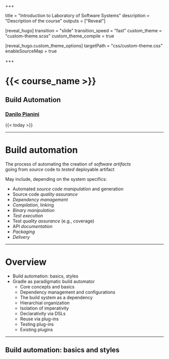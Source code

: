  
+++

title = "Introduction to Laboratory of Software Systems"
description = "Description of the course"
outputs = ["Reveal"]

[reveal_hugo]
transition = "slide"
transition_speed = "fast"
custom_theme = "custom-theme.scss"
custom_theme_compile = true

[reveal_hugo.custom_theme_options]
targetPath = "css/custom-theme.css"
enableSourceMap = true

+++

# {{< course_name >}}

## Build Automation

### [Danilo Pianini](mailto:danilo.pianini@unibo.it)

{{< today >}}

---

# Build automation

The process of automating the creation of *software artifacts*
<br/>
going from *source* code to *tested* deployable artifact

May include, depending on the system specifics:
* Automated *source code manipulation* and generation
* Source code *quality assurance*
* *Dependency management*
* *Compilation*, linking
* *Binary manipulation*
* *Test execution*
* Test *quality assurance* (e.g., coverage)
* API *documentation*
* *Packaging*
* *Delivery*


---

# Overview

* Build automation: basics, styles
* Gradle as paradigmatic build automator
    * Core concepts and basics
    * Dependency management and configurations
    * The build system as a dependency
    * Hierarchial organization
    * Isolation of imperativity
    * Declarativity via DSLs
    * Reuse via plug-ins
    * Testing plug-ins
    * Existing plugins

---

## Build automation: basics and styles
